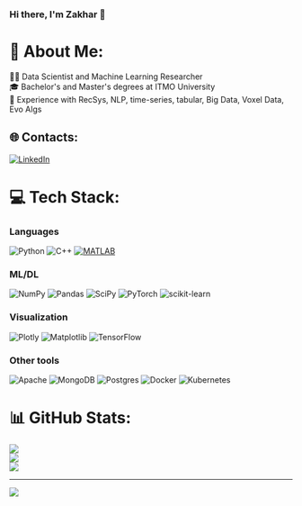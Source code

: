 ### Hi there, I'm Zakhar 👋


# 💫 About Me:
👨‍💻 Data Scientist and Machine Learning Researcher<br>🎓 Bachelor's and Master's degrees at ITMO University<br>🎯 Experience with RecSys, NLP, time-series, tabular, Big Data, Voxel Data, Evo Algs


## 🌐 Contacts:

[![LinkedIn](https://img.shields.io/badge/linkedin-%230077B5.svg?style=for-the-badge&logo=linkedin&logoColor=white)](https://linkedin.com/in/zpinaev) 


# 💻 Tech Stack:
### Languages
![Python](https://img.shields.io/badge/python-3670A0?style=for-the-badge&logo=python&logoColor=ffdd54) 
![C++](https://img.shields.io/badge/c++-%2300599C.svg?style=for-the-badge&logo=c%2B%2B&logoColor=white)
[![MATLAB](https://www.mathworks.com/matlabcentral/images/matlab-file-exchange.svg)](https://www.mathworks.com/matlabcentral/profile/authors/14523453?s_tid=gdd_blg_to_profile)

### ML/DL
![NumPy](https://img.shields.io/badge/numpy-%23013243.svg?style=for-the-badge&logo=numpy&logoColor=white) 
![Pandas](https://img.shields.io/badge/pandas-%23150458.svg?style=for-the-badge&logo=pandas&logoColor=white)
![SciPy](https://img.shields.io/badge/SciPy-%230C55A5.svg?style=for-the-badge&logo=scipy&logoColor=%white) 
![PyTorch](https://img.shields.io/badge/PyTorch-%23EE4C2C.svg?style=for-the-badge&logo=PyTorch&logoColor=white) 
![scikit-learn](https://img.shields.io/badge/scikit--learn-%23F7931E.svg?style=for-the-badge&logo=scikit-learn&logoColor=white) 

### Visualization
![Plotly](https://img.shields.io/badge/Plotly-%233F4F75.svg?style=for-the-badge&logo=plotly&logoColor=white)
![Matplotlib](https://img.shields.io/badge/Matplotlib-%23ffffff.svg?style=for-the-badge&logo=Matplotlib&logoColor=black)
![TensorFlow](https://img.shields.io/badge/TensorFlow-%23FF6F00.svg?style=for-the-badge&logo=TensorFlow&logoColor=white) 

### Other tools
![Apache](https://img.shields.io/badge/apache-%23D42029.svg?style=for-the-badge&logo=apache&logoColor=white) 
![MongoDB](https://img.shields.io/badge/MongoDB-%234ea94b.svg?style=for-the-badge&logo=mongodb&logoColor=white) 
![Postgres](https://img.shields.io/badge/postgres-%23316192.svg?style=for-the-badge&logo=postgresql&logoColor=white) 
![Docker](https://img.shields.io/badge/docker-%230db7ed.svg?style=for-the-badge&logo=docker&logoColor=white) 
![Kubernetes](https://img.shields.io/badge/kubernetes-%23326ce5.svg?style=for-the-badge&logo=kubernetes&logoColor=white)

# 📊 GitHub Stats:
![](https://github-readme-stats.vercel.app/api?username=ShumwayGordon&theme=midnight-purple&hide_border=true&include_all_commits=true&count_private=true)<br/>
![](https://github-readme-streak-stats.herokuapp.com/?user=ShumwayGordon&theme=midnight-purple&hide_border=true)<br/>
![](https://github-readme-stats.vercel.app/api/top-langs/?username=ShumwayGordon&theme=midnight-purple&hide_border=true&include_all_commits=true&count_private=true&layout=compact)

---
[![](https://visitcount.itsvg.in/api?id=ShumwayGordon&icon=0&color=11)](https://visitcount.itsvg.in)

<!-- Proudly created with GPRM ( https://gprm.itsvg.in ) -->
